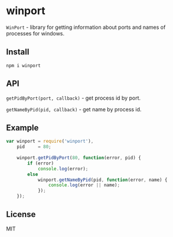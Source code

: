winport
=======

`WinPort` - library for getting information about ports and names of processes for windows.

## Install

`
npm i winport
`

## API

`getPidByPort(port, callback)`  - get process id by port.

`getNameByPid(pid, callback)`   - get name by process id.

## Example

```js
var winport = require('winport'),
    pid     = 80;
    
    winport.getPidByPort(80, function(error, pid) {
        if (error)
            console.log(error);
        else
            winport.getNameByPid(pid, function(error, name) {
                console.log(error || name);
            });
    });
```

## License

MIT